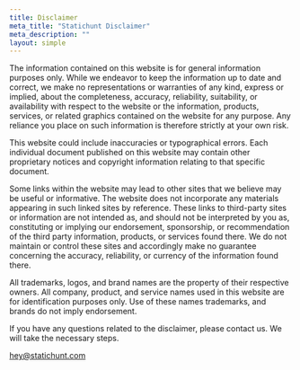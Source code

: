 ```yaml
---
title: Disclaimer
meta_title: "Statichunt Disclaimer"
meta_description: ""
layout: simple
---
```


The information contained on this website is for general information purposes only. While we endeavor to keep the information up to date and correct, we make no representations or warranties of any kind, express or implied, about the completeness, accuracy, reliability, suitability, or availability with respect to the website or the information, products, services, or related graphics contained on the website for any purpose. Any reliance you place on such information is therefore strictly at your own risk.

This website could include inaccuracies or typographical errors. Each individual document published on this website may contain other proprietary notices and copyright information relating to that specific document.

Some links within the website may lead to other sites that we believe may be useful or informative. The website does not incorporate any materials appearing in such linked sites by reference. These links to third-party sites or information are not intended as, and should not be interpreted by you as, constituting or implying our endorsement, sponsorship, or recommendation of the third party information, products, or services found there. We do not maintain or control these sites and accordingly make no guarantee concerning the accuracy, reliability, or currency of the information found there.

All trademarks, logos, and brand names are the property of their respective owners. All company, product, and service names used in this website are for identification purposes only. Use of these names trademarks, and brands do not imply endorsement.

If you have any questions related to the disclaimer, please contact us. We will take the necessary steps.  

hey@statichunt.com